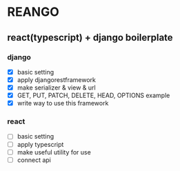 # REANGO

## react(typescript) + django boilerplate

### django
- [x] basic setting
- [x] apply djangorestframework
- [x] make serializer & view & url
- [x] GET, PUT, PATCH, DELETE, HEAD, OPTIONS example
- [x] write way to use this framework

### react
- [ ] basic setting
- [ ] apply typescript
- [ ] make useful utility for use
- [ ] connect api
